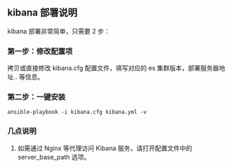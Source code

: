 
## kibana 部署说明

kibana 部署非常简单，只需要 2 步：

### 第一步：修改配置项

拷贝或直接修改 kibana.cfg 配置文件，填写对应的 es 集群版本，部署服务器地址.. 等信息。

### 第二步：一键安装

```
ansible-playbook -i kibana.cfg kibana.yml -v
```

### 几点说明

1. 如需通过 Nginx 等代理访问 Kibana 服务，请打开配置文件中的 server_base_path 选项。
